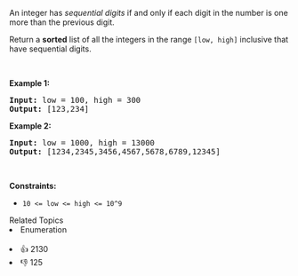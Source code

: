 <p>An&nbsp;integer has <em>sequential digits</em> if and only if each digit in the number is one more than the previous digit.</p>

<p>Return a <strong>sorted</strong> list of all the integers&nbsp;in the range <code>[low, high]</code>&nbsp;inclusive that have sequential digits.</p>

<p>&nbsp;</p> 
<p><strong class="example">Example 1:</strong></p> 
<pre><strong>Input:</strong> low = 100, high = 300
<strong>Output:</strong> [123,234]
</pre>
<p><strong class="example">Example 2:</strong></p> 
<pre><strong>Input:</strong> low = 1000, high = 13000
<strong>Output:</strong> [1234,2345,3456,4567,5678,6789,12345]
</pre> 
<p>&nbsp;</p> 
<p><strong>Constraints:</strong></p>

<ul> 
 <li><code>10 &lt;= low &lt;= high &lt;= 10^9</code></li> 
</ul>

<div><div>Related Topics</div><div><li>Enumeration</li></div></div><br><div><li>👍 2130</li><li>👎 125</li></div>